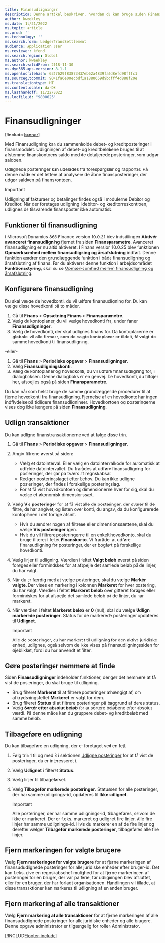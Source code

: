 ```yaml
---
title: Finansudligninger
description: Denne artikel beskriver, hvordan du kan bruge siden Finansudligninger til at udligne finansposteringer og tilbageføre udligninger.
author: kweekley
ms.date: 11/21/2022
ms.topic: article
ms.prod: ''
ms.technology: ''
ms.search.form: LedgerTransSettlement
audience: Application User
ms.reviewer: kfend
ms.search.region: Global
ms.author: kweekley
ms.search.validFrom: 2018-11-30
ms.dyn365.ops.version: 8.1.1
ms.openlocfilehash: 6357629f83873437eb62a4839fafd8efd98fffc1
ms.sourcegitcommit: 9041fa6e00ecbdf1a1880659d9bdfff4d888f20e
ms.translationtype: HT
ms.contentlocale: da-DK
ms.lasthandoff: 11/22/2022
ms.locfileid: "9800625"
---
```

# <a name="ledger-settlements"></a>Finansudligninger

[!include [banner](../includes/banner.md)]

Med Finansudligning kan du sammenholde debet- og kreditposteringer i finansmodulet. Udligningen af debet- og kreditbeløbene bruges til at afstemme finanskontoens saldo med de detaljerede posteringer, som udgør saldoen.

Udlignede posteringer kan udelades fra forespørgsler og rapporter. På denne måde er det lettere at analysere de åbne finansposteringer, der udgør saldoen på finanskontoen.

> [!IMPORTANT] 
> Udligning af fakturaer og betalinger findes også i modulerne Debitor og Kreditor. Når der foretages udligning i debitor- og kreditorreskontroen, udlignes de tilsvarende finansposter ikke automatisk.

## <a name="ledger-settlement-features"></a>Funktioner til finansudligning
I Microsoft Dynamics 365 Finance version 10.0.21 blev indstillingen **Aktivér avanceret finansudligning** fjernet fra siden **Finansparametre**. Avanceret finansudligning er nu altid aktiveret.
I Finans version 10.0.25 blev funktionen **Opmærksomhed mellem finansudligning og årsafslutning** indført. Denne funktion ændrer den grundlæggende funktion i både finansudligning og årsafslutning af finans. Før du aktiverer denne funktion i arbejdsområdet **Funktionsstyring**, skal du se [Opmærksomhed mellem finansudligning og årsafslutning](awareness-between-ledger-settlement-year-end-close.md).

## <a name="set-up-ledger-settlement"></a>Konfigurere finansudligning
Du skal vælge de hovedkonti, du vil udføre finansudligning for. Du kan vælge disse hovedkonti på to måder.

1. Gå til **Finans** > **Opsætning Finans** > **Finansparametre**.
2. Vælg de kontoplaner, du vil vælge hovedkonti fra, under fanen **Finansudligninger**.
3. Vælg de hovedkonti, der skal udlignes finans for. Da kontoplanerne er globale, vil alle firmaer, som de valgte kontoplaner er tildelt, få valgt de samme hovedkonti til finansudligning.

  -eller-

1. Gå til **Finans** > **Periodiske opgaver** > **Finansudligninger**.
2. Vælg **Finansudligningskonti**.
3. Vælg de kontoplaner og hovedkonti, du vil udføre finansudligning for, i dialogboksen. Denne dialogboks er en genvej. De hovedkonti, du tilføjer her, afspejles også på siden **Finansparametre**.

Du kan når som helst bruge de samme grundlæggende procedurer til at fjerne hovedkonti fra finansudligning. Fjernelse af en hovedkonto har ingen indflydelse på tidligere finansudligninger. Hovedkontoen og posteringerne vises dog ikke længere på siden **Finansudligning**.

## <a name="settle-transactions"></a><a name="settle-transactions"></a>Udlign transaktioner
Du kan udligne finanstransaktionerne ved at følge disse trin.

1. Gå til **Finans** > **Periodiske opgaver** > **Finansudligninger**.
2. Angiv filtrene øverst på siden:

    - Vælg et datointerval. Eller vælg en datointervalkode for automatisk at udfylde datointervallet. Du frarådes at udføre finansudligning for posteringer, der går på tværs af regnskabsår.
    - Rediger posteringslaget efter behov. Du kan ikke udligne posteringer, der findes i forskellige posteringslag.
    - For at få vist hovedkontoen og dimensionerne hver for sig, skal du vælge et økonomisk dimensionssæt.

3. Vælg **Vis posteringer** for at få vist alle de posteringer, der svarer til de filtre, du har angivet, og listen over konti, du angav, da du konfigurerede kontoplanen i det forrige afsnit.

    - Hvis du ændrer nogen af filtrene eller dimensionssættene, skal du vælge **Vis posteringer** igen.
    - Hvis du vil filtrere posteringerne til en enkelt hovedkonto, skal du bruge filteret i feltet **Finanskonto**. Vi fraråder at udføre finansudligning for posteringer, der er bogført på forskellige hovedkonti.

4. Vælg linjer til udligning. Værdien i feltet **Valgt beløb** øverst på siden forøges eller formindskes for at afspejle det samlede beløb på de linjer, du har valgt.
5. Når du er færdig med at vælge posteringer, skal du vælge **Markér valgte**. Der vises en markering i kolonnen **Markeret** for hver postering, du har valgt. Værdien i feltet **Markeret beløb** over gitteret forøges eller formindskes for at afspejle det samlede beløb på de linjer, du har markeret.
6. Når værdien i feltet **Markeret beløb** er **0** (nul), skal du vælge **Udlign markerede posteringer**. Status for de markerede posteringer opdateres til **Udlignet**.

    > [!IMPORTANT]
    > Alle de posteringer, du har markeret til udligning for den aktive juridiske enhed, udlignes, også selvom de ikke vises på finansudligningssiden for øjeblikket, fordi du har anvendt et filter.

## <a name="make-transactions-easier-to-find"></a>Gøre posteringer nemmere at finde
Siden **Finansudligninger** indeholder funktioner, der gør det nemmere at få vist de posteringer, du skal bruge til udligning.

- Brug filteret **Markeret** til at filtrere posteringer afhængigt af, om afkrydsningsfeltet **Markeret** er valgt for dem.
- Brug filteret **Status** til at filtrere posteringer på baggrund af deres status.
- Vælg **Sortér efter absolut beløb** for at sortere beløbene efter absolut værdi. På denne måde kan du gruppere debet- og kreditbeløb med samme beløb.

## <a name="reverse-a-settlement"></a>Tilbageføre en udligning
Du kan tilbageføre en udligning, der er foretaget ved en fejl.

1. Følg trin 1 til og med 3 i sektionen [Udligne posteringer](#settle-transactions) for at få vist de posteringer, du er interesseret i.
2. Vælg **Udlignet** i filteret **Status**.
3. Vælg linjer til tilbageførsel.
4. Vælg **Tilbagefør markerede posteringer**. Statussen for alle posteringer, der har samme udlignings-id, opdateres til **Ikke udlignet**.

    > [!IMPORTANT]
    > Alle posteringer, der har samme udlignings-id, tilbageføres, selvom de ikke er markeret. Der er f.eks. markeret og udlignet fire linjer. Alle fire linjer har samme udlignings-id. Hvis du markerer en af de fire linjer og derefter vælger **Tilbagefør markerede posteringer**, tilbageføres alle fire linjer.

## <a name="unmark-for-selected-users"></a>Fjern markeringen for valgte brugere
Vælg **Fjern markeringen for valgte brugere** for at fjerne markeringen af finansududlignede posteringer for alle juridiske enheder efter bruger-id. Det kan f.eks. give en regnskabschef mulighed for at fjerne markeringen af posteringer for en bruger, der var på ferie, før udligningen blev afsluttet, eller for en bruger, der har forladt organisationen. Handlingen vil tillade, at disse transaktioner kan markeres til udligning af en anden bruger.


## <a name="unmark-all-transactions"></a>Fjern markering af alle transaktioner
Vælg **Fjern markering af alle transaktioner** for at fjerne markeringen af alle finansududlignede posteringer for alle juridiske enheder og alle brugere. Denne opgave administrator er tilgængelig for rollen Administrator.



[!INCLUDE[footer-include](../../includes/footer-banner.md)]
